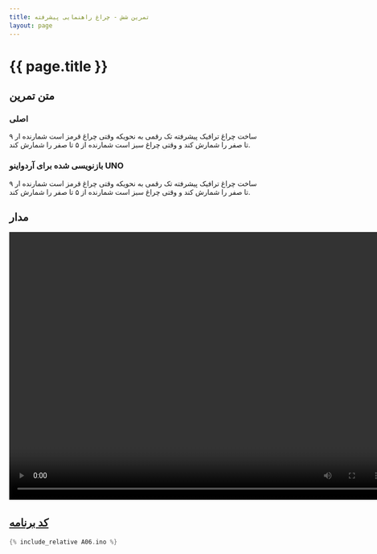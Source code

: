 ```yaml
---
title: تمرین شش - چراغ راهنمایی پیشرفته
layout: page
---
```


# {{ page.title }}

## متن تمرین

### اصلی 

ساخت چراغ ترافیک پیشرفته تک رقمی به نحویکه وقتی چراغ قرمز است شمارنده ار ۹ تا صفر را شمارش کند و وقتی چراغ سبز است شمارنده از ۵ تا صفر را شمارش کند.

### بازنویسی شده برای آردواینو UNO

ساخت چراغ ترافیک پیشرفته تک رقمی به نحویکه وقتی چراغ قرمز است شمارنده ار ۹ تا صفر را شمارش کند و وقتی چراغ سبز است شمارنده از ۵ تا صفر را شمارش کند.

## مدار

<video autoplay="autoplay" loop="loop" width="754" height="532">
<source src="video.mp4" type="video/mp4" />
<img src="picture.jpg" width="754" height="532" />
</video>

## [کد برنامه](A06.ino)

```c
{% include_relative A06.ino %}
```
